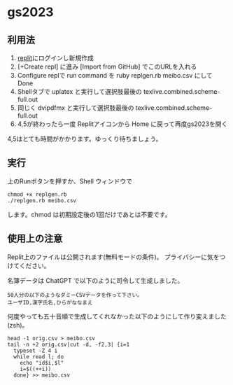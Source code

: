 gs2023
======
利用法
------
1. [replit](https://replit.com/)にログインし新規作成
2. [+Create repl] に進み [Import from GitHub] でこのURLを入れる
3. Configure replで run command を ruby replgen.rb meibo.csv にして Done
4. Shellタブで uplatex と実行して選択肢最後の texlive.combined.scheme-full.out
5. 同じく dvipdfmx と実行して選択肢最後の texlive.combined.scheme-full.out
6. 4,5が終わったら一度 Replitアイコンから Home に戻って再度gs2023を開く

4,5はとても時間がかかります。ゆっくり待ちましょう。

実行
------------
上のRunボタンを押すか、Shell ウィンドウで

``` shell
chmod +x replgen.rb
./replgen.rb meibo.csv
```
します。chmod は初期設定後の1回だけであとは不要です。


使用上の注意
------------
Replit上のファイルは公開されます(無料モードの条件)。
プライバシーに気をつけてください。

名簿データは ChatGPT で以下のように司令して生成しました。

``` shell
50人分の以下のようなダミーCSVデータを作って下さい。
ユーザID,漢字氏名,ひらがななまえ
```
何度やっても五十音順で生成してくれなかった以下のようにして作り変えました(zsh)。

``` z-shell
head -1 orig.csv > meibo.csv
tail -n +2 orig.csv|cut -d, -f2,3| {i=1
  typeset -Z 4 i
  while read l; do
    echo "id$i,$l"
	i=$((++i))
  done} >> meibo.csv
```

